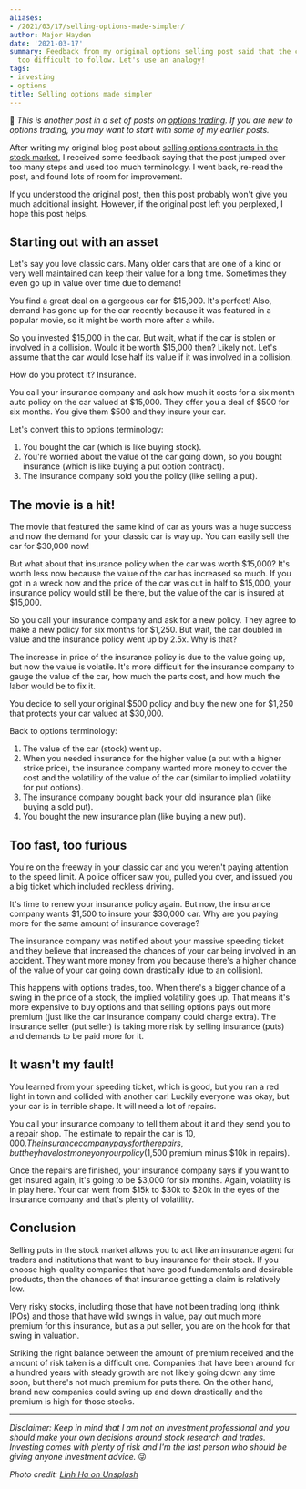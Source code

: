 ```yaml
---
aliases:
- /2021/03/17/selling-options-made-simpler/
author: Major Hayden
date: '2021-03-17'
summary: Feedback from my original options selling post said that the concept was
  too difficult to follow. Let's use an analogy!
tags:
- investing
- options
title: Selling options made simpler
---
```


🤔 *This is another post in a set of posts on [options trading]. If you are
new to options trading, you may want to start with some of my earlier posts.*

[options trading]: /tags/options/

After writing my original blog post about [selling options contracts in the
stock market], I received some feedback saying that the post jumped over too
many steps and used too much terminology. I went back, re-read the post, and
found lots of room for improvement.

If you understood the original post, then this post probably won't give you
much additional insight. However, if the original post left you perplexed, I
hope this post helps.

[selling options contracts in the stock market]: /2020/12/07/the-dark-side-selling-options/

## Starting out with an asset

Let's say you love classic cars. Many older cars that are one of a kind or
very well maintained can keep their value for a long time. Sometimes they even
go up in value over time due to demand!

You find a great deal on a gorgeous car for $15,000. It's perfect! Also,
demand has gone up for the car recently because it was featured in a popular
movie, so it might be worth more after a while.

So you invested $15,000 in the car. But wait, what if the car is stolen or
involved in a collision. Would it be worth $15,000 then? Likely not. Let's
assume that the car would lose half its value if it was involved in a
collision.

How do you protect it? Insurance.

You call your insurance company and ask how much it costs for a six month auto
policy on the car valued at $15,000. They offer you a deal of $500 for six
months. You give them $500 and they insure your car.

Let's convert this to options terminology:

1. You bought the car (which is like buying stock).
2. You're worried about the value of the car going down, so you bought
   insurance (which is like buying a put option contract).
3. The insurance company sold you the policy (like selling a put).

## The movie is a hit!

The movie that featured the same kind of car as yours was a huge success and
now the demand for your classic car is way up. You can easily sell the car for
$30,000 now!

But what about that insurance policy when the car was worth $15,000? It's
worth less now because the value of the car has increased so much. If you got
in a wreck now and the price of the car was cut in half to $15,000, your
insurance policy would still be there, but the value of the car is insured at
$15,000.

So you call your insurance company and ask for a new policy. They agree to
make a new policy for six months for $1,250. But wait, the car doubled in
value and the insurance policy went up by 2.5x. Why is that?

The increase in price of the insurance policy is due to the value going up,
but now the value is volatile. It's more difficult for the insurance company
to gauge the value of the car, how much the parts cost, and how much the labor
would be to fix it.

You decide to sell your original $500 policy and buy the new one for $1,250
that protects your car valued at $30,000.

Back to options terminology:

1. The value of the car (stock) went up.
2. When you needed insurance for the higher value (a put with a higher strike
   price), the insurance company wanted more money to cover the cost and the
   volatility of the value of the car (similar to implied volatility for put
   options).
3. The insurance company bought back your old insurance plan (like buying a
   sold put).
4. You bought the new insurance plan (like buying a new put).

## Too fast, too furious

You're on the freeway in your classic car and you weren't paying attention to
the speed limit. A police officer saw you, pulled you over, and issued you a
big ticket which included reckless driving.

It's time to renew your insurance policy again. But now, the insurance company
wants $1,500 to insure your $30,000 car. Why are you paying more for the same
amount of insurance coverage?

The insurance company was notified about your massive speeding ticket and they
believe that increased the chances of your car being involved in an accident.
They want more money from you because there's a higher chance of the value of
your car going down drastically (due to an collision).

This happens with options trades, too. When there's a bigger chance of a swing
in the price of a stock, the implied volatility goes up. That means it's more
expensive to buy options and that selling options pays out more premium (just
like the car insurance company could charge extra). The insurance seller (put
seller) is taking more risk by selling insurance (puts) and demands to be paid
more for it.

## It wasn't my fault!

You learned from your speeding ticket, which is good, but you ran a red light
in town and collided with another car! Luckily everyone was okay, but your car
is in terrible shape. It will need a lot of repairs.

You call your insurance company to tell them about it and they send you to a
repair shop. The estimate to repair the car is $10,000. The insurance company
pays for the repairs, but they have lost money on your policy ($1,500 premium
minus $10k in repairs).

Once the repairs are finished, your insurance company says if you want to get
insured again, it's going to be $3,000 for six months. Again, volatility is in
play here. Your car went from $15k to $30k to $20k in the eyes of the
insurance company and that's plenty of volatility.

## Conclusion

Selling puts in the stock market allows you to act like an insurance agent for
traders and institutions that want to buy insurance for their stock. If you
choose high-quality companies that have good fundamentals and desirable
products, then the chances of that insurance getting a claim is relatively low.

Very risky stocks, including those that have not been trading long (think
IPOs) and those that have wild swings in value, pay out much more premium for
this insurance, but as a put seller, you are on the hook for that swing in
valuation.

Striking the right balance between the amount of premium received and the
amount of risk taken is a difficult one. Companies that have been around for a
hundred years with steady growth are not likely going down any time soon, but
there's not much premium for puts there. On the other hand, brand new
companies could swing up and down drastically and the premium is high for
those stocks.

----

*Disclaimer: Keep in mind that I am not an investment professional and you
should make your own decisions around stock research and trades. Investing
comes with plenty of risk and I'm the last person who should be giving anyone
investment advice.* 😜

*Photo credit: [Linh Ha on Unsplash](https://unsplash.com/photos/KN8W0Q8H3gI)*